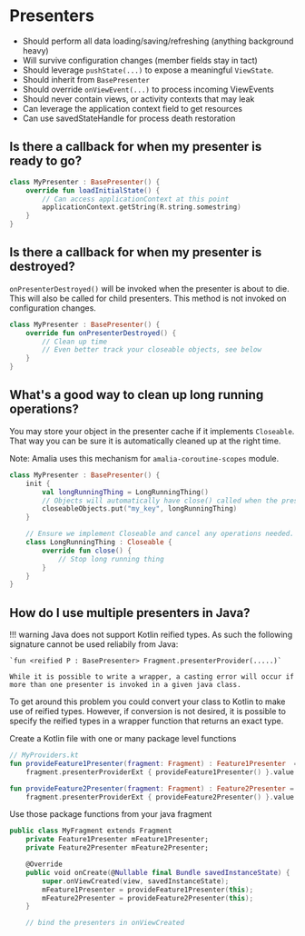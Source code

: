 # Presenters

- Should perform all data loading/saving/refreshing (anything background heavy)
- Will survive configuration changes (member fields stay in tact)
- Should leverage  `pushState(...)`  to expose a meaningful  `ViewState`.
- Should inherit from  `BasePresenter`
- Should override  `onViewEvent(...)`  to process incoming ViewEvents
- Should never contain views, or activity contexts that may leak
- Can leverage the application context field to get resources
- Can use savedStateHandle for process death restoration

## Is there a callback for when my presenter is ready to go?
```kotlin
class MyPresenter : BasePresenter() {
    override fun loadInitialState() {
        // Can access applicationContext at this point
        applicationContext.getString(R.string.somestring)
    }
}
```

## Is there a callback for when my presenter is destroyed?
`onPresenterDestroyed()` will be invoked when the presenter is about to die. This will also be called for child presenters.
This method is not invoked on configuration changes.

```kotlin
class MyPresenter : BasePresenter() {
    override fun onPresenterDestroyed() {
        // Clean up time
        // Even better track your closeable objects, see below
    }
}
```

## What's a good way to clean up long running operations?
You may store your object in the presenter cache if it implements `Closeable`.
That way you can be sure it is automatically cleaned up at the right time.

Note: Amalia uses this mechanism for `amalia-coroutine-scopes` module.


```kotlin
class MyPresenter : BasePresenter() {
    init {
        val longRunningThing = LongRunningThing()
        // Objects will automatically have close() called when the presenter is destroyed.
        closeableObjects.put("my_key", longRunningThing)
    }

    // Ensure we implement Closeable and cancel any operations needed.
    class LongRunningThing : Closeable {
        override fun close() {
            // Stop long running thing
        }
    }
}
```

## How do I use multiple presenters in Java?

!!! warning
    Java does not support Kotlin reified types. As such the following signature cannot be used reliabily from Java:

    `fun <reified P : BasePresenter> Fragment.presenterProvider(.....)`

    While it is possible to write a wrapper, a casting error will occur if more than one presenter is invoked in a given java class.

To get around this problem you could convert your class to Kotlin to make use of reified types.
However, if conversion is not desired, it is possible to specify the reified types in a wrapper function that returns an exact type.

Create a Kotlin file with one or many package level functions

```kotlin
// MyProviders.kt
fun provideFeature1Presenter(fragment: Fragment) : Feature1Presenter  =
    fragment.presenterProviderExt { provideFeature1Presenter() }.value

fun provideFeature2Presenter(fragment: Fragment) : Feature2Presenter =
    fragment.presenterProviderExt { provideFeature2Presenter() }.value
```

Use those package functions from your java fragment

```kotlin
public class MyFragment extends Fragment
    private Feature1Presenter mFeature1Presenter;
    private Feature2Presenter mFeature2Presenter;

    @Override
    public void onCreate(@Nullable final Bundle savedInstanceState) {
        super.onViewCreated(view, savedInstanceState);
        mFeature1Presenter = provideFeature1Presenter(this);
        mFeature2Presenter = provideFeature2Presenter(this);
    }

    // bind the presenters in onViewCreated
```